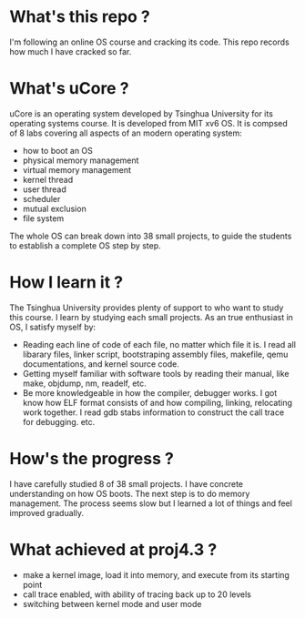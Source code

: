 # What's this repo ?
I'm following an online OS course and cracking its code. This repo records how much I have cracked so far.

# What's uCore ?
uCore is an operating system developed by Tsinghua University for its operating systems course. It is developed from MIT xv6 OS.
It is compsed of 8 labs covering all aspects of an modern operating system: 

* how to boot an OS
* physical memory management
* virtual memory management
* kernel thread
* user thread
* scheduler
* mutual exclusion
* file system

The whole OS can break down into 38 small projects, to guide the students to establish a complete OS step by step.

# How I learn it ?
The Tsinghua University provides plenty of support to who want to study this course. I learn by studying each small projects.
As an true enthusiast in OS, I satisfy myself by: 
* Reading each line of code of each file, no matter which file it is. I read all libarary files, linker script, bootstraping assembly files, makefile, qemu documentations, and kernel source code.
* Getting myself familiar with software tools by reading their manual, like make, objdump, nm, readelf, etc.
* Be more knowledgeable in how the compiler, debugger works. I got know how ELF format consists of and how compiling, linking,
relocating work together. I read gdb stabs information to construct the call trace for debugging. etc.

# How's the progress ? 
I have carefully studied 8 of 38 small projects. I have concrete understanding on how OS boots. The next step is to do memory management.
The process seems slow but I learned a lot of things and feel improved gradually.

# What achieved at proj4.3 ?
* make a kernel image, load it into memory, and execute from its starting point
* call trace enabled, with ability of tracing back up to 20 levels
* switching between kernel mode and user mode


